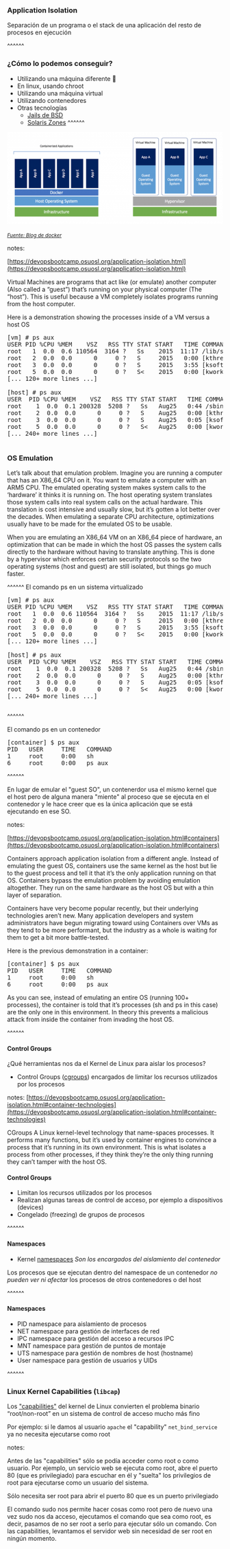 ### Application Isolation

Separación de un programa o el stack de una aplicación del resto de procesos en ejecución

^^^^^^

### ¿Cómo lo podemos conseguir?

* Utilizando una máquina diferente &#x1F926; <!-- .element: class="fragment" data-fragment-index="1" -->
* En linux, usando chroot <!-- .element: class="fragment" data-fragment-index="2" -->
* Utilizando una máquina virtual <!-- .element: class="fragment" data-fragment-index="3" -->
* Utilizando contenedores <!-- .element: class="fragment" data-fragment-index="4" -->
* Otras tecnologías <!-- .element: class="fragment" data-fragment-index="5" -->
  * [Jails de BSD](https://www.freebsd.org/doc/handbook/jails.html) <!-- .element: class="fragment" data-fragment-index="5" -->
  * [Solaris Zones](https://docs.oracle.com/cd/E37929_01/html/E36580/zonesoverview.html)<!-- .element: class="fragment" data-fragment-index="6" -->
^^^^^^

![Containers vs Virtual Machines](images/containers_vs_virtual_machines.png)<!-- .element: class="plain" -->

<small>[_Fuente: Blog de docker_](https://blog.docker.com/2018/08/containers-replacing-virtual-machines/)</small>

notes:

[https://devopsbootcamp.osuosl.org/application-isolation.html](https://devopsbootcamp.osuosl.org/application-isolation.html)

Virtual Machines are programs that act like (or emulate) another computer (Also called a “guest”) that’s running on your physical computer (The “host”). This is useful because a VM completely isolates programs running from the host computer.

Here is a demonstration showing the processes inside of a VM versus a host OS

<pre>
[vm] # ps aux
USER PID %CPU %MEM    VSZ   RSS TTY STAT START   TIME COMMAND
root   1  0.0  0.6 110564  3164 ?   Ss    2015  11:17 /lib/systemd/systemd --system --deserialize 15
root   2  0.0  0.0      0     0 ?   S     2015   0:00 [kthreadd]
root   3  0.0  0.0      0     0 ?   S     2015   3:55 [ksoftirqd/0]
root   5  0.0  0.0      0     0 ?   S<    2015   0:00 [kworker/0:0H]
[... 120+ more lines ...]

[host] # ps aux
USER  PID %CPU %MEM    VSZ   RSS TTY STAT START   TIME COMMAND
root    1  0.0  0.1 200328  5208 ?   Ss   Aug25   0:44 /sbin/init
root    2  0.0  0.0      0     0 ?   S    Aug25   0:00 [kthreadd]
root    3  0.0  0.0      0     0 ?   S    Aug25   0:05 [ksoftirqd/0]
root    5  0.0  0.0      0     0 ?   S<   Aug25   0:00 [kworker/0:0H]
[... 240+ more lines ...]

</pre>
 
### OS Emulation

Let’s talk about that emulation problem. Imagine you are running a computer that has an X86_64 CPU on it. You want to emulate a computer with an ARM5 CPU. The emulated operating system makes system calls to the ‘hardware’ it thinks it is running on. The host operating system translates those system calls into real system calls on the actual hardware. This translation is cost intensive and usually slow, but it’s gotten a lot better over the decades. When emulating a separate CPU architecture, optimizations usually have to be made for the emulated OS to be usable.

When you are emulating an X86_64 VM on an X86_64 piece of hardware, an optimization that can be made in which the host OS passes the system calls directly to the hardware without having to translate anything. This is done by a hypervisor which enforces certain security protocols so the two operating systems (host and guest) are still isolated, but things go much faster.


^^^^^^
El comando ps en un sistema virtualizado

<pre>
[vm] # ps aux
USER PID %CPU %MEM    VSZ   RSS TTY STAT START   TIME COMMAND
root   1  0.0  0.6 110564  3164 ?   Ss    2015  11:17 /lib/systemd/systemd --system --deserialize 15
root   2  0.0  0.0      0     0 ?   S     2015   0:00 [kthreadd]
root   3  0.0  0.0      0     0 ?   S     2015   3:55 [ksoftirqd/0]
root   5  0.0  0.0      0     0 ?   S<    2015   0:00 [kworker/0:0H]
[... 120+ more lines ...]

[host] # ps aux
USER  PID %CPU %MEM    VSZ   RSS TTY STAT START   TIME COMMAND
root    1  0.0  0.1 200328  5208 ?   Ss   Aug25   0:44 /sbin/init
root    2  0.0  0.0      0     0 ?   S    Aug25   0:00 [kthreadd]
root    3  0.0  0.0      0     0 ?   S    Aug25   0:05 [ksoftirqd/0]
root    5  0.0  0.0      0     0 ?   S<   Aug25   0:00 [kworker/0:0H]
[... 240+ more lines ...]

</pre>


^^^^^^

El comando ps en un contenedor

<pre>
[container] $ ps aux
PID   USER     TIME   COMMAND
1     root     0:00   sh
6     root     0:00   ps aux
</pre>

^^^^^^

En lugar de emular el "guest SO", un contenerdor usa el mismo kernel que el host pero de 
alguna manera "miente" al proceso que se ejecuta en el contenedor y le hace creer que es la 
única aplicación que se está ejecutando en ese SO.

notes:

[https://devopsbootcamp.osuosl.org/application-isolation.html#containers](https://devopsbootcamp.osuosl.org/application-isolation.html#containers)

Containers approach application isolation from a different angle. Instead of emulating the guest OS, containers use the same kernel as the host but lie to the guest process and tell it that it’s the only application running on that OS. Containers bypass the emulation problem by avoiding emulation altogether. They run on the same hardware as the host OS but with a thin layer of separation.

Containers have very become popular recently, but their underlying technologies aren’t new. Many application developers and system administrators have begun migrating toward using Containers over VMs as they tend to be more performant, but the industry as a whole is waiting for them to get a bit more battle-tested.

Here is the previous demonstration in a container:

<pre>
[container] $ ps aux
PID   USER     TIME   COMMAND
1     root     0:00   sh
6     root     0:00   ps aux
</pre>

As you can see, instead of emulating an entire OS (running 100+ processes), the container is told that it’s processes (sh and ps in this case) are the only one in this environment. In theory this prevents a malicious attack from inside the container from invading the host OS.

^^^^^^
#### Control Groups

¿Qué herramientas nos da el Kernel de Linux para aislar los procesos?

* Control Groups ([cgroups](https://access.redhat.com/documentation/en-us/red_hat_enterprise_linux/7/html/resource_management_guide/index)) 
  encargados de limitar los recursos utilizados por los procesos

notes:
[https://devopsbootcamp.osuosl.org/application-isolation.html#container-technologies](https://devopsbootcamp.osuosl.org/application-isolation.html#container-technologies)

CGroups
A Linux kernel-level technology that name-spaces processes. It performs many functions, but it’s used by container engines to convince a process that it’s running in its own environment. This is what isolates a process from other processes, if they think they’re the only thing running they can’t tamper with the host OS.

#### Control Groups

* Limitan los recursos utilizados por los procesos
* Realizan algunas tareas de control de acceso, por ejemplo a dispositivos (devices)
* Congelado (freezing) de grupos de procesos

^^^^^^

#### Namespaces

* Kernel [namespaces](http://man7.org/linux/man-pages/man7/namespaces.7.html) 
  *Son los encargados del aislamiento del contenedor*

Los procesos que se ejecutan dentro del namespace de un contenedor *no pueden ver ni afectar* los procesos
de otros contenedores o del host


^^^^^^

#### Namespaces

* PID namespace para aislamiento de procesos 
* NET namespace para gestión de interfaces de red
* IPC namespace para gestión del acceso a recursos IPC
* MNT namespace para gestión de puntos de montaje
* UTS namespace para gestión de nombres de host (hostname)
* User namespace para gestión de usuarios y UIDs

^^^^^^

### Linux Kernel Capabilities (```libcap```)

Los ["capabilities"](http://man7.org/linux/man-pages/man7/capabilities.7.html) 
del kernel de Linux convierten el problema binario “root/non-root” 
en un sistema de control de acceso mucho más fino

Por ejemplo: si le damos al usuario ```apache``` el "capability" ```net_bind_service``` ya no necesita ejecutarse como root

notes:

Antes de las "capabilities" sólo se podía acceder como root o como usuario. Por ejemplo,
un servicio web se ejecuta como root, abre el puerto 80 (que es privilegiado) para escuchar en él
y "suelta" los privilegios de root para ejecutarse como un usuario del sistema.

Sólo necesita ser root para abrir el puerto 80 que es un puerto privilegiado

El comando sudo nos permite hacer cosas como root pero de nuevo una vez sudo nos da acceso, ejecutamos
el comando que sea como root, es decir, pasamos de no ser root a serlo para ejecutar sólo un comando.
Con las capabilities, levantamos el servidor web sin necesidad de ser root en ningún momento.




